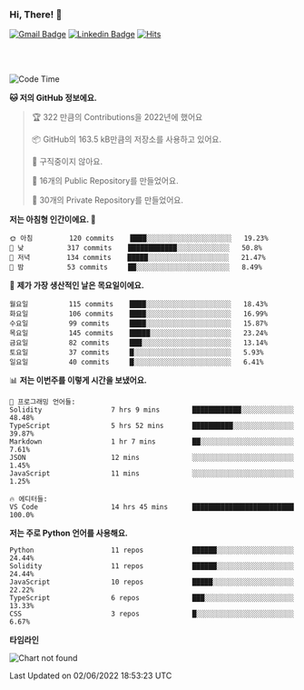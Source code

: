 ### Hi, There! 👋


[![Gmail Badge](https://img.shields.io/badge/-725psh@gmail.com-c14438?style=flat&logo=Gmail&logoColor=white&link=mailto:725psh@gmail.com)](mailto:725psh@gmail.com) 
[![Linkedin Badge](https://img.shields.io/badge/-soohanpark-0072b1?style=flat&logo=Linkedin&logoColor=white&link=https://www.linkedin.com/in/soohanpark/)](https://www.linkedin.com/in/soohanpark/) 
[![Hits](https://hits.seeyoufarm.com/api/count/incr/badge.svg?url=https%3A%2F%2Fgithub.com%2FSoohan-Park&count_bg=%23000000&title_bg=%23828282&icon=gradle.svg&icon_color=%23FFFFFF&title=Visited&edge_flat=false)](https://hits.seeyoufarm.com)  

<br />
<br />

<!--START_SECTION:waka-->
![Code Time](http://img.shields.io/badge/Code%20Time-0%20secs-blue)

**🐱 저의 GitHub 정보에요.** 

> 🏆 322 만큼의 Contributions을 2022년에 했어요
 > 
> 📦 GitHub의 163.5 kB만큼의 저장소를 사용하고 있어요. 
 > 
> 🚫 구직중이지 않아요.
 > 
> 📜 16개의 Public Repository를 만들었어요. 
 > 
> 🔑 30개의 Private Repository를 만들었어요.  
 > 
**저는 아침형 인간이에요. 🐤** 

```text
🌞 아침         120 commits    ████░░░░░░░░░░░░░░░░░░░░░   19.23% 
🌆 낮　         317 commits    ████████████░░░░░░░░░░░░░   50.8% 
🌃 저녁         134 commits    █████░░░░░░░░░░░░░░░░░░░░   21.47% 
🌙 밤　         53 commits     ██░░░░░░░░░░░░░░░░░░░░░░░   8.49%

```
📅 **제가 가장 생산적인 날은 목요일이에요.** 

```text
월요일          115 commits    ████░░░░░░░░░░░░░░░░░░░░░   18.43% 
화요일          106 commits    ████░░░░░░░░░░░░░░░░░░░░░   16.99% 
수요일          99 commits     ████░░░░░░░░░░░░░░░░░░░░░   15.87% 
목요일          145 commits    █████░░░░░░░░░░░░░░░░░░░░   23.24% 
금요일          82 commits     ███░░░░░░░░░░░░░░░░░░░░░░   13.14% 
토요일          37 commits     █░░░░░░░░░░░░░░░░░░░░░░░░   5.93% 
일요일          40 commits     █░░░░░░░░░░░░░░░░░░░░░░░░   6.41%

```


📊 **저는 이번주를 이렇게 시간을 보냈어요.** 

```text
💬 프로그래밍 언어들: 
Solidity                 7 hrs 9 mins        ████████████░░░░░░░░░░░░░   48.48% 
TypeScript               5 hrs 52 mins       ██████████░░░░░░░░░░░░░░░   39.87% 
Markdown                 1 hr 7 mins         ██░░░░░░░░░░░░░░░░░░░░░░░   7.61% 
JSON                     12 mins             ░░░░░░░░░░░░░░░░░░░░░░░░░   1.45% 
JavaScript               11 mins             ░░░░░░░░░░░░░░░░░░░░░░░░░   1.25%

🔥 에디터들: 
VS Code                  14 hrs 45 mins      █████████████████████████   100.0%

```

**저는 주로 Python 언어를 사용해요.** 

```text
Python                   11 repos            ██████░░░░░░░░░░░░░░░░░░░   24.44% 
Solidity                 11 repos            ██████░░░░░░░░░░░░░░░░░░░   24.44% 
JavaScript               10 repos            █████░░░░░░░░░░░░░░░░░░░░   22.22% 
TypeScript               6 repos             ███░░░░░░░░░░░░░░░░░░░░░░   13.33% 
CSS                      3 repos             █░░░░░░░░░░░░░░░░░░░░░░░░   6.67%

```


**타임라인**

![Chart not found](https://raw.githubusercontent.com/Soohan-Park/Soohan-Park/master/charts/bar_graph.png) 


 Last Updated on 02/06/2022 18:53:23 UTC
<!--END_SECTION:waka-->

